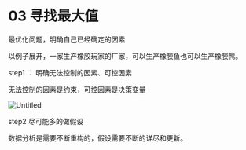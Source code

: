 # 03 寻找最大值

最优化问题，明确自己已经确定的因素

以例子展开，一家生产橡胶玩家的厂家，可以生产橡胶鱼也可以生产橡胶鸭。

step1 ： 明确无法控制的因素、可控因素

无法控制的因素是约束，可控因素是决策变量

![Untitled](03%20%E5%AF%BB%E6%89%BE%E6%9C%80%E5%A4%A7%E5%80%BC%209a321b6f10354e17b819e259d9b6ad28/Untitled.png)

step2 尽可能多的做假设

数据分析是需要不断重构的，假设需要不断的详尽和更新。